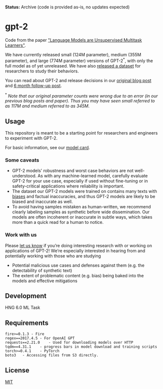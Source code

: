 **Status:** Archive (code is provided as-is, no updates expected)

# gpt-2

Code from the paper ["Language Models are Unsupervised Multitask Learners"](https://d4mucfpksywv.cloudfront.net/better-language-models/language-models.pdf).

We have currently released small (124M parameter), medium (355M parameter), and large (774M parameter) versions of GPT-2<sup>*</sup>, with only the full model as of yet unreleased.  We have also [released a dataset](https://github.com/openai/gpt-2-output-dataset) for researchers to study their behaviors.

You can read about GPT-2 and release decisions in our [original blog post](https://blog.openai.com/better-language-models/) and [6 month follow-up post](https://openai.com/blog/gpt-2-6-month-follow-up/).

<sup>*</sup> *Note that our original parameter counts were wrong due to an error (in our previous blog posts and paper).  Thus you may have seen small referred to as 117M and medium referred to as 345M.*

## Usage

This repository is meant to be a starting point for researchers and engineers to experiment with GPT-2.

For basic information, see our [model card](./model_card.md).

### Some caveats

- GPT-2 models' robustness and worst case behaviors are not well-understood.  As with any machine-learned model, carefully evaluate GPT-2 for your use case, especially if used without fine-tuning or in safety-critical applications where reliability is important.
- The dataset our GPT-2 models were trained on contains many texts with [biases](https://twitter.com/TomerUllman/status/1101485289720242177) and factual inaccuracies, and thus GPT-2 models are likely to be biased and inaccurate as well.
- To avoid having samples mistaken as human-written, we recommend clearly labeling samples as synthetic before wide dissemination.  Our models are often incoherent or inaccurate in subtle ways, which takes more than a quick read for a human to notice.

### Work with us

Please [let us know](mailto:languagequestions@openai.com) if you’re doing interesting research with or working on applications of GPT-2!  We’re especially interested in hearing from and potentially working with those who are studying
- Potential malicious use cases and defenses against them (e.g. the detectability of synthetic text)
- The extent of problematic content (e.g. bias) being baked into the models and effective mitigations

## Development

HNG 6.0 ML Task

## Requirements

    fire>=0.1.3 - Fire 
    regex==2017.4.5 - For OpenAI GPT
    requests==2.21.0    - Used for downloading models over HTTP 
    tqdm==4.31.1    - progress bars in model download and training scripts
    torch>=0.4.1    - PyTorch
    boto3   - Accessing files from S3 directly.




## License

[MIT](./LICENSE)
